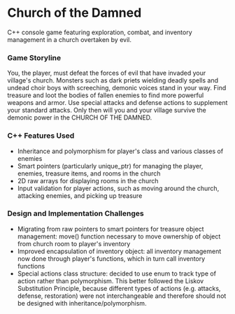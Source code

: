 # Church of the Damned 
C++ console game featuring exploration, combat, and inventory management in a church overtaken by evil.

### Game Storyline
You, the player, must defeat the forces of evil that have invaded your village's church. Monsters such as dark priets wielding deadly spells and undead choir boys with screeching, demonic voices stand in your way. Find treasure and loot the bodies of fallen enemies to find more powerful weapons and armor. Use special attacks and defense actions to supplement your standard attacks. Only then will you and your village survive the demonic power in the CHURCH OF THE DAMNED.

### C++ Features Used
- Inheritance and polymorphism for player's class and various classes of enemies 
- Smart pointers (particularly unique_ptr) for managing the player, enemies, treasure items, and rooms in the church
- 2D raw arrays for displaying rooms in the church 
- Input validation for player actions, such as moving around the church, attacking enemies, and picking up treasure 

### Design and Implementation Challenges 
- Migrating from raw pointers to smart pointers for treasure object management: move() function necessary to move ownership of object from church room to player's inventory 
- Improved encapsulation of inventory object: all inventory management now done through player's functions, which in turn call inventory functions 
- Special actions class structure: decided to use enum to track type of action rather than polymorphism. This better followed the Liskov Substitution Principle, because different types of actions (e.g. attacks, defense, restoration) were not interchangeable and therefore should not be designed with inheritance/polymorphism.
